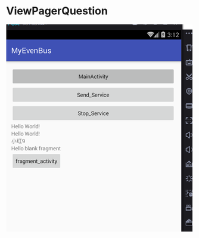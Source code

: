 # ViewPagerQuestion
 ![image](https://github.com/yufeilong92/MyEvenBus/blob/master/icon/20170117151224.png)